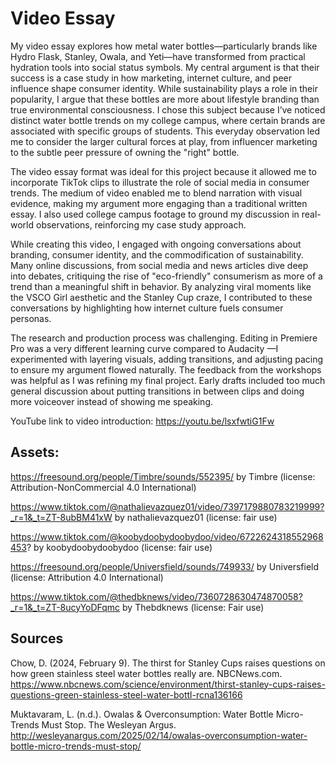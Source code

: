 # Video Essay

My video essay explores how metal water bottles—particularly brands like Hydro Flask, Stanley, Owala, and Yeti—have transformed from practical hydration tools into social status symbols. My central argument is that their success is a case study in how marketing, internet culture, and peer influence shape consumer identity. While sustainability plays a role in their popularity, I argue that these bottles are more about lifestyle branding than true environmental consciousness. I chose this subject because I’ve noticed distinct water bottle trends on my college campus, where certain brands are associated with specific groups of students. This everyday observation led me to consider the larger cultural forces at play, from influencer marketing to the subtle peer pressure of owning the "right" bottle.

The video essay format was ideal for this project because it allowed me to incorporate TikTok clips to illustrate the role of social media in consumer trends. The medium of video enabled me to blend narration with visual evidence, making my argument more engaging than a traditional written essay. I also used college campus footage to ground my discussion in real-world observations, reinforcing my case study approach.

While creating this video, I engaged with ongoing conversations about branding, consumer identity, and the commodification of sustainability. Many online discussions, from social media and news articles dive deep into debates, critiquing the rise of "eco-friendly" consumerism as more of a trend than a meaningful shift in behavior. By analyzing viral moments like the VSCO Girl aesthetic and the Stanley Cup craze, I contributed to these conversations by highlighting how internet culture fuels consumer personas.

The research and production process was challenging. Editing in Premiere Pro was a very different learning curve compared to Audacity —I experimented with layering visuals, adding transitions, and adjusting pacing to ensure my argument flowed naturally. The feedback from the workshops was helpful as I was refining my final project. Early drafts included too much general discussion about putting transitions in between clips and doing more voiceover instead of showing me speaking. 

YouTube link to video introduction: https://youtu.be/lsxfwtiG1Fw

## Assets:

https://freesound.org/people/Timbre/sounds/552395/ by Timbre (license: Attribution-NonCommercial 4.0 International)

https://www.tiktok.com/@nathalievazquez01/video/7397179880783219999?_r=1&_t=ZT-8ubBM41xW by nathalievazquez01 (license: fair use)

https://www.tiktok.com/@koobydoobydoobydoo/video/6722624318552968453? by koobydoobydoobydoo (license: fair use)

https://freesound.org/people/Universfield/sounds/749933/ by Universfield (license: Attribution 4.0 International)

https://www.tiktok.com/@thedbknews/video/7360728630474870058?_r=1&_t=ZT-8ucyYoDFqmc by Thebdknews (license: Fair use)

## Sources
Chow, D. (2024, February 9). The thirst for Stanley Cups raises questions on how green stainless steel water bottles really are. NBCNews.com. https://www.nbcnews.com/science/environment/thirst-stanley-cups-raises-questions-green-stainless-steel-water-bottl-rcna136166 

Muktavaram, L. (n.d.). Owalas & Overconsumption: Water Bottle Micro-Trends Must Stop. The Wesleyan Argus. http://wesleyanargus.com/2025/02/14/owalas-overconsumption-water-bottle-micro-trends-must-stop/ 
